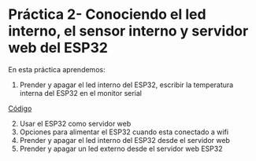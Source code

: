 # Práctica 2- Conociendo el led interno, el sensor interno y servidor web del ESP32

En esta práctica aprendemos:

1. Prender y apagar el led interno del ESP32, escribir la temperatura interna del ESP32 en el monitor serial

  [Código](./practica2-1/practica2-1.ino)

2. Usar el ESP32 como servidor web
3. Opciones para alimentar el ESP32 cuando esta conectado a wifi
4. Prender y apagar el led interno del ESP32 desde el servidor web
5. Prender y apagar un led externo desde el servidor web ESP32
